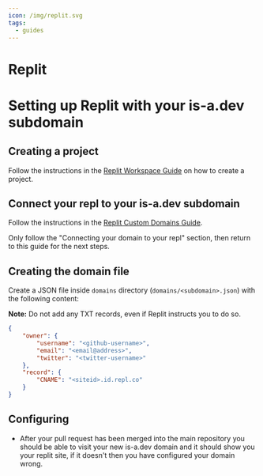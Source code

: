 ```yaml
---
icon: /img/replit.svg
tags:
  - guides
---
```

# Replit
# Setting up Replit with your is-a.dev subdomain

## Creating a project
Follow the instructions in the [Replit Workspace Guide](https://docs.replit.com/programming-ide/introduction-to-the-workspace#how-to-create-a-repl) on how to create a project.

## Connect your repl to your is-a.dev subdomain
Follow the instructions in the [Replit Custom Domains Guide](https://docs.replit.com/hosting/custom-domains#connecting-your-domain-to-your-repl).

Only follow the "Connecting your domain to your repl" section, then return to this guide for the next steps.

## Creating the domain file
Create a JSON file inside `domains` directory (`domains/<subdomain>.json`) with the following content:

**Note:** Do not add any TXT records, even if Replit instructs you to do so.

```json 
{
    "owner": {
        "username": "<github-username>",
        "email": "<email@address>",
        "twitter": "<twitter-username>"
    },
    "record": {
        "CNAME": "<siteid>.id.repl.co"
    }
} 
```

## Configuring
- After your pull request has been merged into the main repository you should be able to visit your new is-a.dev domain and it should show you your replit site,
if it doesn't then you have configured your domain wrong.
